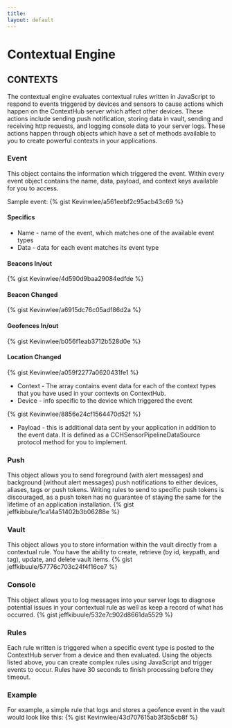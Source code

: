 ```yaml
---
title: 
layout: default
---
```


# Contextual Engine 

##  CONTEXTS

The contextual engine evaluates contextual rules written in JavaScript to respond to events triggered by devices and sensors to cause actions which happen on the ContextHub server which affect other devices. These actions include sending push notification, storing data in vault, sending and receiving http requests, and logging console data to your server logs. These actions happen through objects which have a set of methods available to you to create powerful contexts in your applications.


###  Event

This object contains the information which triggered the event. Within every event object contains the name, data, payload, and context keys available for you to access.

Sample event:
{% gist Kevinwlee/a561eebf2c95acb43c69 %}

#### Specifics


* Name - name of the event, which matches one of the available event types
* Data - data for each event matches its event type



#### Beacons In/out
{% gist Kevinwlee/4d590d9baa29084edfde %}
#### Beacon Changed
{% gist Kevinwlee/a6915dc76c05adf86d2a %}
#### Geofences In/out
{% gist Kevinwlee/b056f1eab3712b528d0e %}
#### Location Changed
{% gist Kevinwlee/a059f2277a0620431fe1 %}

* Context - The array contains event data for each of the context types that you have used in your contexts on ContextHub.
* Device - info specific to the device which triggered the event

{% gist Kevinwlee/8856e24cf1564470d52f %}

* Payload - this is additional data sent by your application in addition to the event data. It is defined as a CCHSensorPipelineDataSource protocol method for you to implement.

### Push

This object allows you to send foreground (with alert messages) and background (without alert messages) push notifications to either devices, aliases, tags or push tokens. Writing rules to send to specific push tokens is discouraged, as a push token has no guarantee of staying the same for the lifetime of an application installation.
{% gist jeffkibbule/1ca14a51402b3b06288e %}
###  Vault

This object allows you to store information within the vault directly from a contextual rule. You have the ability to create, retrieve (by id, keypath, and tag), update, and delete vault items.
{% gist jeffkibuule/57776c703c24f4f16ce7 %}
###  Console

This object allows you to log messages into your server logs to diagnose potential issues in your contextual rule as well as keep a record of what has occurred.
{% gist jeffkibuule/532e7c902d8661da5529 %}
###  Rules

Each rule written is triggered when a specific event type is posted to the ContextHub server from a device and then evaluated. Using the objects listed above, you can create complex rules using JavaScript and trigger events to occur. Rules have 30 seconds to finish processing before they timeout.

###  Example

For example, a simple rule that logs and stores a geofence event in the vault would look like this:
{% gist Kevinwlee/43d707615ab3f3b5cb8f %}